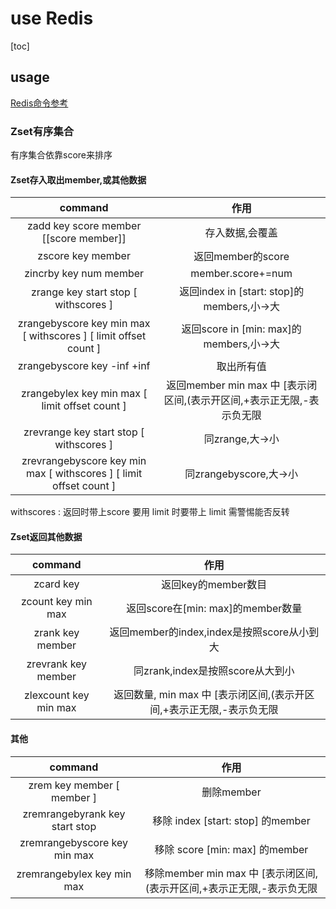 # use Redis

[toc]

## usage

[Redis命令参考](http://redisdoc.com/index.html)

### Zset有序集合

有序集合依靠score来排序

#### Zset存入取出member,或其他数据

| command | 作用 |
| :-: | :-: |
| zadd key score member [[score member]] | 存入数据,会覆盖 |
| zscore key member | 返回member的score |
| zincrby key num member | member.score+=num |
| zrange key start stop [ withscores ] | 返回index in [start: stop]的members,小->大 |
| zrangebyscore key min max [ withscores ] [ limit offset count ] | 返回score in [min: max]的members,小->大 |
| zrangebyscore key -inf +inf | 取出所有值 |
| zrangebylex key min max [ limit offset count ] | 返回member min max 中 [表示闭区间,(表示开区间,+表示正无限,-表示负无限 |
| zrevrange key start stop [ withscores ] | 同zrange,大->小 |
| zrevrangebyscore key min max [ withscores ] [ limit offset count ] | 同zrangebyscore,大->小 |

withscores : 返回时带上score
要用 limit 时要带上 limit
需警惕能否反转

#### Zset返回其他数据

| command | 作用 |
| :-: | :-: |
| zcard key | 返回key的member数目 |
| zcount key min max | 返回score在[min: max]的member数量 |
| zrank key member | 返回member的index,index是按照score从小到大 |
| zrevrank key member | 同zrank,index是按照score从大到小 |
| zlexcount key min max | 返回数量, min max 中 [表示闭区间,(表示开区间,+表示正无限,-表示负无限 |

#### 其他

| command | 作用 |
| :-: | :-: |
| zrem key member [ member ]| 删除member |
| zremrangebyrank key start stop | 移除 index [start: stop] 的member |
| zremrangebyscore key min max | 移除 score [min: max] 的member |
| zremrangebylex key min max | 移除member min max 中 [表示闭区间,(表示开区间,+表示正无限,-表示负无限 |
